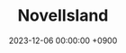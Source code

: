 ---
layout: post
title:  "NovelIsland"
permalink: /novelisland/
img: NovelIsland-thumbNail.png
date: 2023-12-06 00:00:00 +0900
description: 문장형 소설 검색 엔진 사이트
---